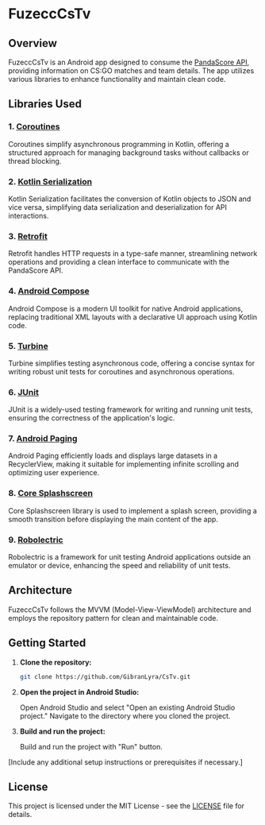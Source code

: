 # FuzeccCsTv

## Overview

FuzeccCsTv is an Android app designed to consume the [PandaScore API](https://developers.pandascore.io/), providing information on CS:GO matches and team details. The app utilizes various libraries to enhance functionality and maintain clean code.

## Libraries Used

### 1. [Coroutines](https://kotlinlang.org/docs/coroutines-overview.html)

Coroutines simplify asynchronous programming in Kotlin, offering a structured approach for managing background tasks without callbacks or thread blocking.

### 2. [Kotlin Serialization](https://github.com/Kotlin/kotlinx.serialization)

Kotlin Serialization facilitates the conversion of Kotlin objects to JSON and vice versa, simplifying data serialization and deserialization for API interactions.

### 3. [Retrofit](https://square.github.io/retrofit/)

Retrofit handles HTTP requests in a type-safe manner, streamlining network operations and providing a clean interface to communicate with the PandaScore API.

### 4. [Android Compose](https://developer.android.com/jetpack/compose)

Android Compose is a modern UI toolkit for native Android applications, replacing traditional XML layouts with a declarative UI approach using Kotlin code.

### 5. [Turbine](https://github.com/cashapp/turbine)

Turbine simplifies testing asynchronous code, offering a concise syntax for writing robust unit tests for coroutines and asynchronous operations.

### 6. [JUnit](https://junit.org/junit5/)

JUnit is a widely-used testing framework for writing and running unit tests, ensuring the correctness of the application's logic.

### 7. [Android Paging](https://developer.android.com/topic/libraries/architecture/paging)

Android Paging efficiently loads and displays large datasets in a RecyclerView, making it suitable for implementing infinite scrolling and optimizing user experience.

### 8. [Core Splashscreen](https://github.com/Kotlin/kotlinx.coroutines)

Core Splashscreen library is used to implement a splash screen, providing a smooth transition before displaying the main content of the app.

### 9. [Robolectric](https://github.com/robolectric/robolectric)

Robolectric is a framework for unit testing Android applications outside an emulator or device, enhancing the speed and reliability of unit tests.

## Architecture

FuzeccCsTv follows the MVVM (Model-View-ViewModel) architecture and employs the repository pattern for clean and maintainable code.

## Getting Started

1. **Clone the repository:**

    ```bash
    git clone https://github.com/GibranLyra/CsTv.git
    ```

2. **Open the project in Android Studio:**

    Open Android Studio and select "Open an existing Android Studio project." Navigate to the directory where you cloned the project.

3. **Build and run the project:**

    Build and run the project with "Run" button.

[Include any additional setup instructions or prerequisites if necessary.]

## License

This project is licensed under the MIT License - see the [LICENSE](LICENSE) file for details.
